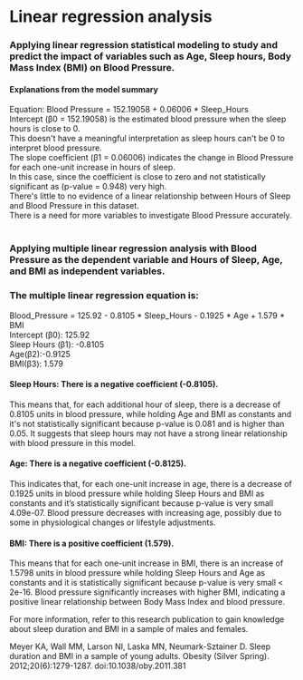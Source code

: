 # Linear regression analysis

### Applying linear regression statistical modeling to study and predict the impact of variables such as Age, Sleep hours, Body Mass Index (BMI) on Blood Pressure. 

#### Explanations from the model summary 
Equation: Blood Pressure = 152.19058 + 0.06006 * Sleep_Hours <br>
Intercept (β0 = 152.19058) is the estimated blood pressure when the sleep hours is close to 0. <br>
This doesn't have a meaningful interpretation as sleep hours can't be 0 to interpret blood pressure. <br>
The slope coefficient (β1 = 0.06006) indicates the change in Blood Pressure for each one-unit increase in hours of sleep. <br>
In this case, since the coefficient is close to zero and not statistically significant as (p-value = 0.948) very high. <br>
There's little to no evidence of a linear relationship between Hours of Sleep and Blood Pressure in this dataset. <br>
There is a need for more variables to investigate Blood Pressure accurately. <br><br>


### Applying multiple linear regression analysis with Blood Pressure as the dependent variable and Hours of Sleep, Age, and BMI as independent variables. 

### The multiple linear regression equation is: <br>
Blood_Pressure = 125.92 - 0.8105 * Sleep_Hours - 0.1925 * Age + 1.579 * BMI <br>
Intercept (β0): 125.92 <br>
Sleep Hours (β1): -0.8105 <br>
Age(β2):-0.9125 <br>
BMI(β3): 1.579 <br>

#### Sleep Hours: There is a negative coefficient (-0.8105). 
This means that, for each additional hour of sleep, there is a decrease of 0.8105 units in blood pressure, while holding Age and BMI as constants and it's not statistically significant because p-value is 0.081 and is higher than 0.05. It suggests that sleep hours may not have a strong linear relationship with blood pressure in this model. <br>

#### Age: There is a negative coefficient (-0.8125). 
This indicates that, for each one-unit increase in age, there is a decrease of 0.1925 units in blood pressure while holding Sleep Hours and BMI as constants and it’s statistically significant because p-value is very small 4.09e-07. Blood pressure decreases with increasing age, possibly due to some in physiological changes or lifestyle adjustments. <br>

#### BMI: There is a positive coefficient (1.579). 
This means that for each one-unit increase in BMI, there is an increase of 1.5798 units in blood pressure while holding Sleep Hours and Age as constants and it is statistically significant because p-value is very small < 2e-16. Blood pressure significantly increases with higher BMI, indicating a positive linear relationship between Body Mass Index and blood pressure. <br>

For more information, refer to this research publication to gain knowledge about sleep duration and BMI in a sample of males and females.

Meyer KA, Wall MM, Larson NI, Laska MN, Neumark-Sztainer D. Sleep duration and BMI in a sample of young adults. Obesity (Silver Spring). 2012;20(6):1279-1287. doi:10.1038/oby.2011.381


